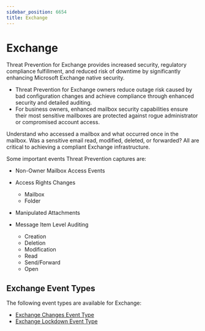 ```yaml
---
sidebar_position: 6654
title: Exchange
---
```


# Exchange

Threat Prevention for Exchange provides increased security, regulatory compliance fulfillment, and reduced risk of downtime by significantly enhancing Microsoft Exchange native security.

* Threat Prevention for Exchange owners reduce outage risk caused by bad configuration changes and achieve compliance through enhanced security and detailed auditing.
* For business owners, enhanced mailbox security capabilities ensure their most sensitive mailboxes are protected against rogue administrator or compromised account access.

Understand who accessed a mailbox and what occurred once in the mailbox. Was a sensitive email read, modified, deleted, or forwarded? All are critical to achieving a compliant Exchange infrastructure.

Some important events Threat Prevention captures are:

* Non-Owner Mailbox Access Events
* Access Rights Changes

  * Mailbox
  * Folder
* Manipulated Attachments
* Message Item Level Auditing

  * Creation
  * Deletion
  * Modification
  * Read
  * Send/Forward
  * Open

## Exchange Event Types

The following event types are available for Exchange:

* [Exchange Changes Event Type](../Admin/Policies/EventType/ExchangeChanges "Exchange Changes Event Type")
* [Exchange Lockdown Event Type](../Admin/Policies/EventType/ExchangeLockdown "Exchange Lockdown Event Type")